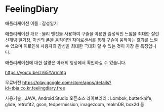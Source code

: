 # FeelingDiary

애플리케이션 이름 : 감성일기

애플리케이션 개요 : 물리 엔진을 사용하여 구슬을 이용한 감성적인 느낌을 최대한 살린 신개념 일기장, 자신의 폰을 움직이면 자이로센서를 통해 구슬이 움직이는 효과를 느낄 수 있으며 이로인해 사용자의 감성을 최대한 극대화 할 수 있는 것이 가장 큰 특징입니다.

애플리케이션에 대한 설명은 아래의 영상에서 확인하실 수 있습니다.

https://youtu.be/zr65YArmhtg

무료버전
https://play.google.com/store/apps/details?id=tbja.co.kr.feelingdiary.free

사용기술 : JAVA, Android Studio
오픈소스 라이브러리 : Lombok, butterknife, glide, retrofit2, gson, tedpermission, imagezoom, realmDB, box2d 등

